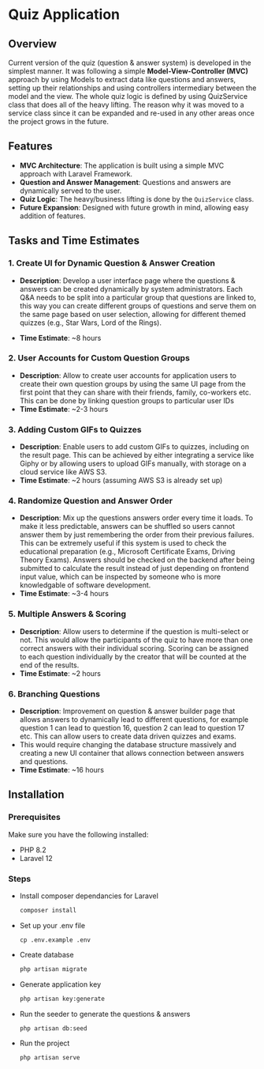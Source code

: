 # Quiz Application

## Overview

Current version of the quiz (question & answer system) is developed in the simplest manner. It was following a simple **Model-View-Controller (MVC)** approach by using Models to extract data like questions and answers, setting up their relationships and using controllers intermediary between the model and the view. The whole quiz logic is defined by using QuizService class that does all of the heavy lifting. The reason why it was moved to a service class since it can be expanded and re-used in any other areas once the project grows in the future.

## Features

- **MVC Architecture**: The application is built using a simple MVC approach with Laravel Framework.
- **Question and Answer Management**: Questions and answers are dynamically served to the user.
- **Quiz Logic**: The heavy/business lifting is done by the `QuizService` class.
- **Future Expansion**: Designed with future growth in mind, allowing easy addition of features.

## Tasks and Time Estimates

### 1. Create UI for Dynamic Question & Answer Creation

- **Description**: Develop a user interface page where the questions & answers can be created dynamically by system administrators. Each Q&A needs to be split into a particular group that questions are linked to, this way you can create different groups of questions and serve them on the same page based on user selection, allowing for different themed quizzes (e.g., Star Wars, Lord of the Rings).

- **Time Estimate**: ~8 hours

### 2. User Accounts for Custom Question Groups

- **Description**: Allow to create user accounts for application users to create their own question groups by using the same UI page from the first point that they can share with their friends, family, co-workers etc. This can be done by linking question groups to particular user IDs
- **Time Estimate**: ~2-3 hours

### 3. Adding Custom GIFs to Quizzes

- **Description**: Enable users to add custom GIFs to quizzes, including on the result page. This can be achieved by either integrating a service like Giphy or by allowing users to upload GIFs manually, with storage on a cloud service like AWS S3.
- **Time Estimate**: ~2 hours (assuming AWS S3 is already set up)

### 4. Randomize Question and Answer Order

- **Description**: Mix up the questions answers order every time it loads. To make it less predictable, answers can be shuffled so users cannot answer them by just remembering the order from their previous failures. This can be extremely useful if this system is used to check the educational preparation (e.g., Microsoft Certificate Exams, Driving Theory Exams). Answers should be checked on the backend after being submitted to calculate the result instead of just depending on frontend input value, which can be inspected by someone who is more knowledgable of software development. 
- **Time Estimate**: ~3-4 hours

### 5. Multiple Answers & Scoring

- **Description**: Allow users to determine if the question is multi-select or not. This would allow the participants of the quiz to have more than one correct answers with their individual scoring. Scoring can be assigned to each question individually by the creator that will be counted at the end of the results.
- **Time Estimate**: ~2 hours

### 6. Branching Questions

- **Description**: Improvement on question & answer builder page that allows answers to dynamically lead to different questions, for example question 1 can lead to question 16, question 2 can lead to question 17 etc. This can allow users to create data driven quizzes and exams. 
- This would require changing the database structure massively and creating a new UI container that allows connection between answers and questions.
- **Time Estimate**: ~16 hours

## Installation

### Prerequisites
Make sure you have the following installed:
- PHP 8.2
- Laravel 12

### Steps
- Install composer dependancies for Laravel
   ```bash
   composer install
- Set up your .env file
    ```
    cp .env.example .env

- Create database
   ```bash
   php artisan migrate

- Generate application key
    ```bash
    php artisan key:generate

- Run the seeder to generate the questions & answers
   ```bash
   php artisan db:seed

- Run the project
    ```bash
    php artisan serve